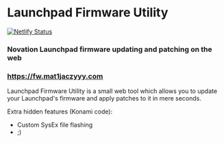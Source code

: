 # Launchpad Firmware Utility

[![Netlify Status](https://api.netlify.com/api/v1/badges/903cec3c-f36f-46c4-ad26-462392ebffbd/deploy-status)](https://app.netlify.com/sites/lp-firmware-utility/deploys)

### Novation Launchpad firmware updating and patching on the web

### https://fw.mat1jaczyyy.com

Launchpad Firmware Utility is a small web tool which allows you to update your Launchpad's firmware and apply patches to it in mere seconds.

Extra hidden features (Konami code):

* Custom SysEx file flashing
* ;)

